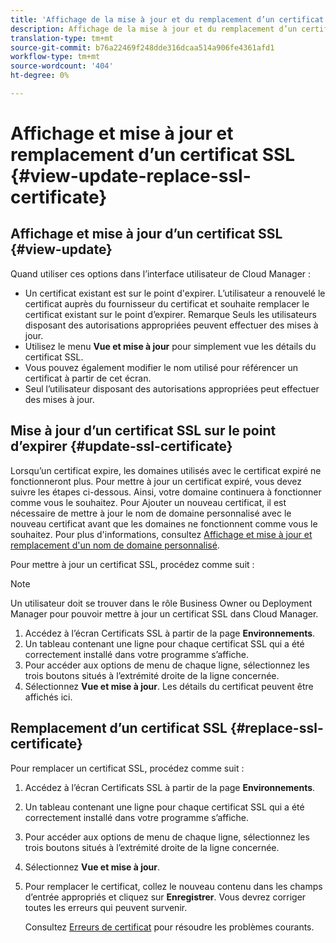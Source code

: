 ```yaml
---
title: 'Affichage de la mise à jour et du remplacement d’un certificat SSL - Gestion de SSL '
description: Affichage de la mise à jour et du remplacement d’un certificat SSL - Gestion des certificats SSL
translation-type: tm+mt
source-git-commit: b76a22469f248dde316dcaa514a906fe4361afd1
workflow-type: tm+mt
source-wordcount: '404'
ht-degree: 0%

---
```



# Affichage et mise à jour et remplacement d’un certificat SSL {#view-update-replace-ssl-certificate}

## Affichage et mise à jour d’un certificat SSL {#view-update}

Quand utiliser ces options dans l’interface utilisateur de Cloud Manager :

* Un certificat existant est sur le point d&#39;expirer. L’utilisateur a renouvelé le certificat auprès du fournisseur du certificat et souhaite remplacer le certificat existant sur le point d’expirer. Remarque Seuls les utilisateurs disposant des autorisations appropriées peuvent effectuer des mises à jour.
* Utilisez le menu **Vue et mise à jour** pour simplement vue les détails du certificat SSL.
* Vous pouvez également modifier le nom utilisé pour référencer un certificat à partir de cet écran.
* Seul l’utilisateur disposant des autorisations appropriées peut effectuer des mises à jour.


## Mise à jour d’un certificat SSL sur le point d’expirer {#update-ssl-certificate}

Lorsqu’un certificat expire, les domaines utilisés avec le certificat expiré ne fonctionneront plus. Pour mettre à jour un certificat expiré, vous devez suivre les étapes ci-dessous. Ainsi, votre domaine continuera à fonctionner comme vous le souhaitez. Pour Ajouter un nouveau certificat, il est nécessaire de mettre à jour le nom de domaine personnalisé avec le nouveau certificat avant que les domaines ne fonctionnent comme vous le souhaitez. Pour plus d&#39;informations, consultez [Affichage et mise à jour et remplacement d&#39;un nom de domaine personnalisé](/help/implementing/cloud-manager/custom-domain-names/view-update-replace-custom-domain-name.md).

Pour mettre à jour un certificat SSL, procédez comme suit :

>[!NOTE]
>Un utilisateur doit se trouver dans le rôle Business Owner ou Deployment Manager pour pouvoir mettre à jour un certificat SSL dans Cloud Manager.

1. Accédez à l’écran Certificats SSL à partir de la page **Environnements**.
1. Un tableau contenant une ligne pour chaque certificat SSL qui a été correctement installé dans votre programme s’affiche.
1. Pour accéder aux options de menu de chaque ligne, sélectionnez les trois boutons situés à l’extrémité droite de la ligne concernée.
1. Sélectionnez **Vue et mise à jour**. Les détails du certificat peuvent être affichés ici.

## Remplacement d’un certificat SSL {#replace-ssl-certificate}

Pour remplacer un certificat SSL, procédez comme suit :

1. Accédez à l’écran Certificats SSL à partir de la page **Environnements**.
1. Un tableau contenant une ligne pour chaque certificat SSL qui a été correctement installé dans votre programme s’affiche.
1. Pour accéder aux options de menu de chaque ligne, sélectionnez les trois boutons situés à l’extrémité droite de la ligne concernée.
1. Sélectionnez **Vue et mise à jour**.
1. Pour remplacer le certificat, collez le nouveau contenu dans les champs d’entrée appropriés et cliquez sur **Enregistrer**. Vous devrez corriger toutes les erreurs qui peuvent survenir.

   Consultez [Erreurs de certificat](/help/implementing/cloud-manager/managing-ssl-certifications/add-ssl-certificate.md#certificate-error) pour résoudre les problèmes courants.
